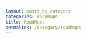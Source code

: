 ```yaml
---
layout: posts_by_category
categories: roadmaps
title: RoadMaps
permalink: /category/roadmaps
---
```

